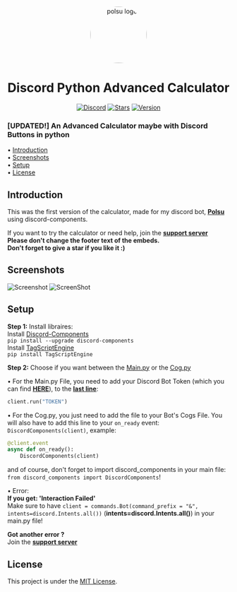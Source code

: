 <div align="center">
    <a href="https://discord.gg/xm9QX3Q"><img src="https://cdn.discordapp.com/attachments/831872376140070943/848225322640998400/polsu.png" alt="polsu logo" height="128" style="border-radius: 50%"></a>
    <h1>Discord Python Advanced Calculator</h1>
</div>
<div align="center">
        <a href="https://discord.gg/xm9QX3Q"><img src="https://img.shields.io/discord/761623845119328257?color=blue&label=Discord&logo=discord&style=for-the-badge" alt="Discord"></a>
        <a href="https://github.com/Polsulpicien/discord.py-advanced-calculator"><img src="https://img.shields.io/github/stars/Polsulpicien/discord.py-advanced-calculator?style=for-the-badge" alt="Stars"></a>
        <a href="https://github.com/Polsulpicien/discord.py-advanced-calculator"><img src="https://img.shields.io/github/v/release/polsulpicien/discord.py-advanced-calculator?color=red&label=Version&logo=github&style=for-the-badge" alt="Version"></a>
</div>
<p align="center">
    <h3>[UPDATED!] An Advanced Calculator maybe with Discord Buttons in python</h3>
</p>

  • [Introduction](https://github.com/Polsulpicien/discord.py-advanced-calculator/#introduction)  
  • [Screenshots](https://github.com/Polsulpicien/discord.py-advanced-calculator/#screenshots)  
  • [Setup](https://github.com/Polsulpicien/discord.py-advanced-calculator/#setup)  
  • [License](https://github.com/Polsulpicien/discord.py-advanced-calculator/#license) 

## Introduction
  
This was the first version of the calculator, made for my discord bot, **[Polsu](https://github.com/Polsu-Discord)** using discord-components.  

If you want to try the calculator or need help, join the **[support server](https://discord.gg/xm9QX3Q)**  
**Please don't change the footer text of the embeds.**  
**Don't forget to give a star if you like it :)**

## Screenshots

![Screenshot](https://media.discordapp.net/attachments/803308630404235264/942376137944883290/unknown.png)
![ScreenShot](https://media.discordapp.net/attachments/803308630404235264/942376182899413053/unknown.png)

## Setup

__Step 1:__ Install libraires:  
Install [Discord-Components](https://github.com/kiki7000/discord.py-components)  
```pip install --upgrade discord-components ```  
Install [TagScriptEngine](https://github.com/JonSnowbd/TagScript)  
```pip install TagScriptEngine```  

__Step 2:__ Choose if you want between the [Main.py](https://github.com/Polsulpicien/discord.py-advanced-calculator/blob/main/main.py) or the [Cog.py](https://github.com/Polsulpicien/discord.py-advanced-calculator/blob/main/calculator.py)  

• For the Main.py File, you need to add your Discord Bot Token (which you can find **[HERE](https://discord.com/developers/applications)**), to the **[last line](https://github.com/Polsulpicien/discord.py-advanced-calculator/blob/main/main.py#L328)**:
```py
client.run("TOKEN")
```

• For the Cog.py, you just need to add the file to your Bot's Cogs File. You will also have to add this line to your `on_ready` event: `DiscordComponents(client)`, example:
```py
@client.event
async def on_ready():
    DiscordComponents(client)
```
and of course, don't forget to import discord_components in your main file: `from discord_components import DiscordComponents`!

• Error:  
**If you get: 'Interaction Failed'**  
Make sure to have `client = commands.Bot(command_prefix = "&", intents=discord.Intents.all())` (**intents=discord.Intents.all()**)
in your main.py file!

**Got another error ?**  
Join the **[support server](https://discord.gg/xm9QX3Q)**  

## License
This project is under the [MIT License](https://github.com/Polsulpicien/discord.py-advanced-calculator/blob/main/LICENSE).
